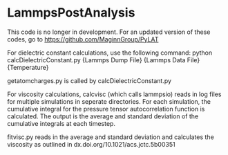 # LammpsPostAnalysis

This code is no longer in development. For an updated version of these codes, go to https://github.com/MaginnGroup/PyLAT

For dielectric constant calculations, use the following command:
python calcDielectricConstant.py {Lammps Dump File} {Lammps Data File} {Temperature}

getatomcharges.py is called by calcDielectricConstant.py


For viscosity calculations, calcvisc (which calls lammpsio) reads in log files for multiple simulations in seperate directories. For each simulation, the cumulative integral for the pressure tensor autocorrelation function is calculated. The output is the average and standard deviation of the cumulative integrals at each timestep. 

fitvisc.py reads in the average and standard deviation and calculates the viscosity as outlined in dx.doi.org/10.1021/acs.jctc.5b00351
